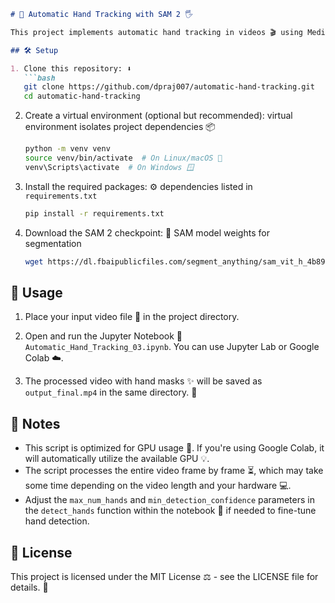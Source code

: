 ```markdown
# 👋 Automatic Hand Tracking with SAM 2 🖐️

This project implements automatic hand tracking in videos 🎬 using MediaPipe for hand detection 🔍 and Segment Anything Model 2 (SAM 2) for segmentation 🧠.

## 🛠️ Setup

1. Clone this repository: ⬇️
   ```bash
   git clone https://github.com/dpraj007/automatic-hand-tracking.git
   cd automatic-hand-tracking
   ```

2. Create a virtual environment (optional but recommended):  virtual environment isolates project dependencies 📦
   ```bash
   python -m venv venv
   source venv/bin/activate  # On Linux/macOS 🍎
   venv\Scripts\activate  # On Windows 🪟
   ```

3. Install the required packages: ⚙️ dependencies listed in `requirements.txt`
   ```bash
   pip install -r requirements.txt
   ```

4. Download the SAM 2 checkpoint: 💾 SAM model weights for segmentation
   ```bash
   wget https://dl.fbaipublicfiles.com/segment_anything/sam_vit_h_4b8939.pth
   ```

## 🚀 Usage

1. Place your input video file 📂 in the project directory.

2. Open and run the Jupyter Notebook 📓 `Automatic_Hand_Tracking_03.ipynb`. You can use Jupyter Lab or Google Colab ☁️.

3. The processed video with hand masks ✨ will be saved as `output_final.mp4` in the same directory. 🎉



## 📝 Notes

- This script is optimized for GPU usage 🚀. If you're using Google Colab, it will automatically utilize the available GPU 💡.
- The script processes the entire video frame by frame ⏳, which may take some time depending on the video length and your hardware 💻.
- Adjust the `max_num_hands` and `min_detection_confidence` parameters in the `detect_hands` function within the notebook 📓 if needed to fine-tune hand detection.

## 📜 License

This project is licensed under the MIT License ⚖️ - see the LICENSE file for details. 📄


